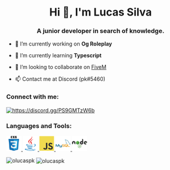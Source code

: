 <h1 align="center">Hi 👋, I'm Lucas Silva</h1>
<h3 align="center">A junior developer in search of knowledge.</h3>

- 🔭 I’m currently working on **Og Roleplay**

- 🌱 I’m currently learning **Typescript**

- 👯 I’m looking to collaborate on [FiveM](https://github.com/citizenfx/fivem)

- 📫 Contact me at Discord (pk#5460)

<h3 align="left">Connect with me:</h3>
<p align="left">
<a href="https://discord.gg/https://discord.gg/PS9GMTzW6b" target="blank"><img align="center" src="https://cdn.jsdelivr.net/npm/simple-icons@3.0.1/icons/discord.svg" alt="https://discord.gg/PS9GMTzW6b" height="30" width="40" /></a>
</p>

<h3 align="left">Languages and Tools:</h3>
<p align="left"> <a href="https://www.w3schools.com/css/" target="_blank"> <img src="https://raw.githubusercontent.com/devicons/devicon/master/icons/css3/css3-original-wordmark.svg" alt="css3" width="40" height="40"/> </a> <a href="https://www.java.com" target="_blank"> <img src="https://raw.githubusercontent.com/devicons/devicon/master/icons/java/java-original.svg" alt="java" width="40" height="40"/> </a> <a href="https://developer.mozilla.org/en-US/docs/Web/JavaScript" target="_blank"> <img src="https://raw.githubusercontent.com/devicons/devicon/master/icons/javascript/javascript-original.svg" alt="javascript" width="40" height="40"/> </a> <a href="https://www.mysql.com/" target="_blank"> <img src="https://raw.githubusercontent.com/devicons/devicon/master/icons/mysql/mysql-original-wordmark.svg" alt="mysql" width="40" height="40"/> </a> <a href="https://nodejs.org" target="_blank"> <img src="https://raw.githubusercontent.com/devicons/devicon/master/icons/nodejs/nodejs-original-wordmark.svg" alt="nodejs" width="40" height="40"/> </a> </p>

<p><img align="left" src="https://github-readme-stats.vercel.app/api/top-langs?username=olucaspk&show_icons=true&locale=en&layout=compact" alt="olucaspk" /></p>

<p>&nbsp;<img align="center" src="https://github-readme-stats.vercel.app/api?username=olucaspk&show_icons=true&locale=en" alt="olucaspk" /></p>
